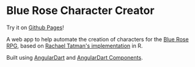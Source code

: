 # Blue Rose Character Creator 

Try it on [Github Pages](https://emerssso.github.io/blue_rose_character_creator/)!

A web app to help automate the creation of characters for the [Blue Rose RPG](https://blueroserpg.com/), 
based on [Rachael Tatman's implementation](https://github.com/rctatman/blue-rose-character-generator) in R.

Built using [AngularDart](https://webdev.dartlang.org/angular) and
[AngularDart Components](https://webdev.dartlang.org/components).
